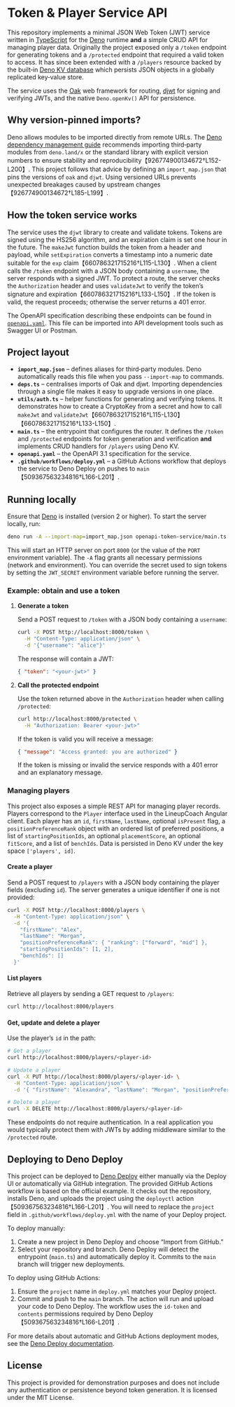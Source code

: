 # Token & Player Service API

This repository implements a minimal JSON Web Token (JWT) service
written in [TypeScript](https://www.typescriptlang.org/) for the
[Deno](https://deno.com/) runtime **and** a simple CRUD API for
managing player data.  Originally the project exposed only a `/token`
endpoint for generating tokens and a `/protected` endpoint that
required a valid token to access.  It has since been extended with a
`/players` resource backed by the built‑in [Deno KV
database](https://docs.deno.com/deploy/kv/manual/on_deploy) which
persists JSON objects in a globally replicated key‑value store.

The service uses the [Oak](https://deno.land/x/oak) web framework
for routing, [djwt](https://deno.land/x/djwt) for signing and
verifying JWTs, and the native `Deno.openKv()` API for persistence.

## Why version‑pinned imports?

Deno allows modules to be imported directly from remote URLs.  The
[Deno dependency management guide](https://www.kevincunningham.co.uk/posts/intro-to-jsr)
recommends importing third‑party modules from `deno.land/x` or the
standard library with explicit version numbers to ensure stability and
reproducibility【926774900134672†L152-L200】.  This project follows that
advice by defining an `import_map.json` that pins the versions of
`oak` and `djwt`.  Using versioned URLs prevents unexpected
breakages caused by upstream changes【926774900134672†L185-L199】.

## How the token service works

The service uses the `djwt` library to create and validate tokens.
Tokens are signed using the HS256 algorithm, and an expiration claim
is set one hour in the future.  The `makeJwt` function builds the
token from a header and payload, while `setExpiration` converts a
timestamp into a numeric date suitable for the `exp` claim【660786321715216†L115-L130】.
When a client calls the `/token` endpoint with a JSON body containing
a `username`, the server responds with a signed JWT.  To protect a
route, the server checks the `Authorization` header and uses
`validateJwt` to verify the token’s signature and expiration【660786321715216†L133-L150】.
If the token is valid, the request proceeds; otherwise the server
returns a 401 error.

The OpenAPI specification describing these endpoints can be found in
[`openapi.yaml`](./openapi.yaml).  This file can be imported into API
development tools such as Swagger UI or Postman.

## Project layout

- **`import_map.json`** – defines aliases for third‑party modules.  Deno
  automatically reads this file when you pass `--import-map` to
  commands.
- **`deps.ts`** – centralises imports of Oak and djwt.  Importing
  dependencies through a single file makes it easy to upgrade
  versions in one place.
- **`utils/auth.ts`** – helper functions for generating and verifying
  tokens.  It demonstrates how to create a CryptoKey from a secret
  and how to call `makeJwt` and `validateJwt`【660786321715216†L115-L130】【660786321715216†L133-L150】.
- **`main.ts`** – the entrypoint that configures the router.  It
  defines the `/token` and `/protected` endpoints for token
  generation and verification **and** implements CRUD handlers for
  `/players` using Deno KV.
- **`openapi.yaml`** – the OpenAPI 3.1 specification for the
  service.
- **`.github/workflows/deploy.yml`** – a GitHub Actions workflow that
  deploys the service to Deno Deploy on pushes to `main`【509367563234816†L166-L201】.

## Running locally

Ensure that [Deno](https://deno.com/) is installed (version 2 or
higher).  To start the server locally, run:

```sh
deno run -A --import-map=import_map.json openapi-token-service/main.ts
```

This will start an HTTP server on port `8000` (or the value of the
`PORT` environment variable).  The `-A` flag grants all necessary
permissions (network and environment).  You can override the secret
used to sign tokens by setting the `JWT_SECRET` environment variable
before running the server.

### Example: obtain and use a token

1. **Generate a token**

   Send a POST request to `/token` with a JSON body containing a
   `username`:

   ```sh
   curl -X POST http://localhost:8000/token \
     -H "Content-Type: application/json" \
     -d '{"username": "alice"}'
   ```

   The response will contain a JWT:

   ```json
   { "token": "<your-jwt>" }
   ```

2. **Call the protected endpoint**

   Use the token returned above in the `Authorization` header when
   calling `/protected`:

   ```sh
   curl http://localhost:8000/protected \
     -H "Authorization: Bearer <your-jwt>"
   ```

   If the token is valid you will receive a message:

   ```json
   { "message": "Access granted: you are authorized" }
   ```

   If the token is missing or invalid the service responds with a
   401 error and an explanatory message.

### Managing players

This project also exposes a simple REST API for managing player
records.  Players correspond to the `Player` interface used in the
LineupCoach Angular client.  Each player has an `id`, `firstName`,
`lastName`, optional `isPresent` flag, a `positionPreferenceRank`
object with an ordered list of preferred positions, a list of
`startingPositionIds`, an optional `placementScore`, an optional
`fitScore`, and a list of `benchIds`.  Data is persisted in Deno KV
under the key space `['players', id]`.

#### Create a player

Send a POST request to `/players` with a JSON body containing the
player fields (excluding `id`).  The server generates a unique
identifier if one is not provided:

```sh
curl -X POST http://localhost:8000/players \
  -H "Content-Type: application/json" \
  -d '{
    "firstName": "Alex",
    "lastName": "Morgan",
    "positionPreferenceRank": { "ranking": ["forward", "mid"] },
    "startingPositionIds": [1, 2],
    "benchIds": []
  }'
```

#### List players

Retrieve all players by sending a GET request to `/players`:

```sh
curl http://localhost:8000/players
```

#### Get, update and delete a player

Use the player’s `id` in the path:

```sh
# Get a player
curl http://localhost:8000/players/<player-id>

# Update a player
curl -X PUT http://localhost:8000/players/<player-id> \
  -H "Content-Type: application/json" \
  -d '{ "firstName": "Alexandra", "lastName": "Morgan", "positionPreferenceRank": { "ranking": ["forward"] }, "startingPositionIds": [1], "benchIds": [] }'

# Delete a player
curl -X DELETE http://localhost:8000/players/<player-id>
```

These endpoints do not require authentication.  In a real
application you would typically protect them with JWTs by adding
middleware similar to the `/protected` route.

## Deploying to Deno Deploy

This project can be deployed to [Deno Deploy](https://deno.com/deploy)
either manually via the Deploy UI or automatically via GitHub
integration.  The provided GitHub Actions workflow is based on the
official example.  It checks out the repository, installs Deno, and
uploads the project using the `deployctl` action【509367563234816†L166-L201】.  You
will need to replace the `project` field in
`.github/workflows/deploy.yml` with the name of your Deploy project.

To deploy manually:

1. Create a new project in Deno Deploy and choose “Import from
   GitHub.”
2. Select your repository and branch.  Deno Deploy will detect the
   entrypoint (`main.ts`) and automatically deploy it.  Commits to
   the `main` branch will trigger new deployments.

To deploy using GitHub Actions:

1. Ensure the `project` name in `deploy.yml` matches your Deploy
   project.
2. Commit and push to the `main` branch.  The action will run and
   upload your code to Deno Deploy.  The workflow uses the
   `id‑token` and `contents` permissions required by Deno Deploy【509367563234816†L166-L201】.

For more details about automatic and GitHub Actions deployment modes,
see the [Deno Deploy documentation](https://docs.deno.com/deploy/manual/ci_github).

## License

This project is provided for demonstration purposes and does not
include any authentication or persistence beyond token generation.  It
is licensed under the MIT License.